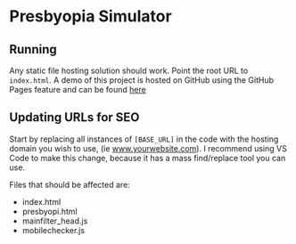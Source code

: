 # Presbyopia Simulator

## Running

Any static file hosting solution should work. Point the root URL to `index.html`. A demo of this project is hosted on GitHub using the GitHub Pages feature and can be found [here](https://austin-io.github.io/PresbyopiaSimulator)

## Updating URLs for SEO

Start by replacing all instances of `[BASE_URL]` in the code with the hosting domain you wish to use, (ie www.yourwebsite.com). I recommend using VS Code to make this change, because it has a mass find/replace tool you can use. 

Files that should be affected are:
- index.html
- presbyopi.html
- mainfilter_head.js
- mobilechecker.js